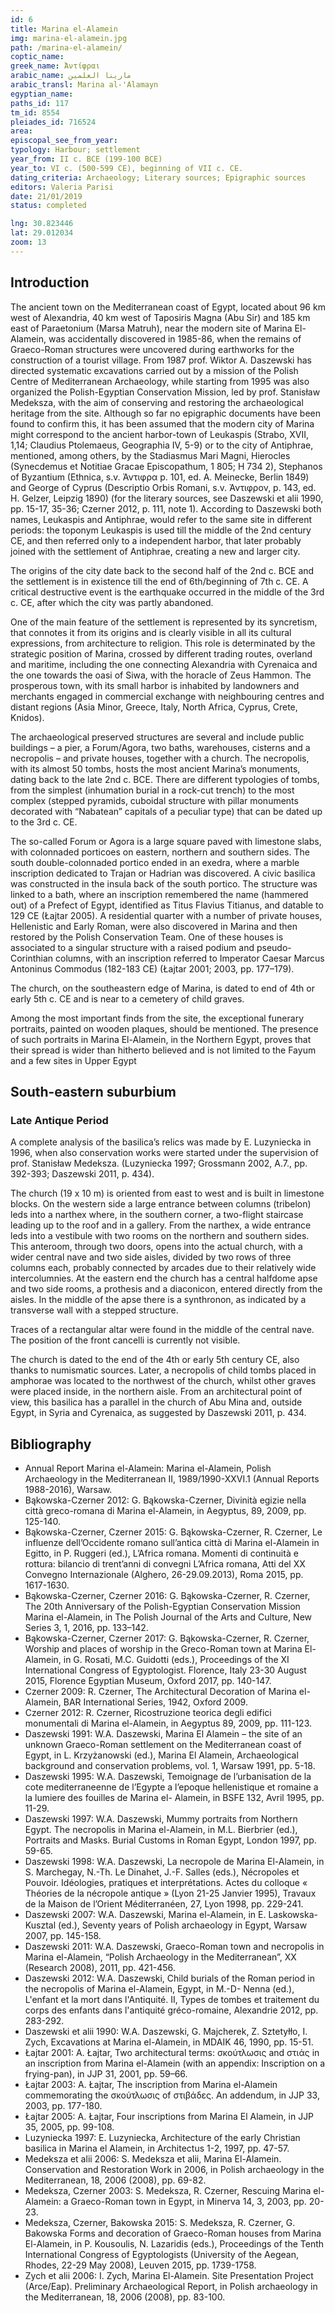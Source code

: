 ```yaml
---
id: 6
title: Marina el-Alamein
img: marina-el-alamein.jpg
path: /marina-el-alamein/
coptic_name:
greek_name: Ἀντίφραι
arabic_name: مارينا العلمين
arabic_transl: Marina al-'Alamayn
egyptian_name:
paths_id: 117
tm_id: 8554
pleiades_id: 716524
area:
episcopal_see_from_year:
typology: Harbour; settlement
year_from: II c. BCE (199-100 BCE)
year_to: VI c. (500-599 CE), beginning of VII c. CE.
dating_criteria: Archaeology; Literary sources; Epigraphic sources
editors: Valeria Parisi
date: 21/01/2019
status: completed

lng: 30.823446
lat: 29.012034
zoom: 13
---
```


## Introduction

The ancient town on the Mediterranean coast of Egypt, located about 96 km west of Alexandria, 40 km west of Taposiris Magna (Abu Sir) and 185 km east of Paraetonium (Marsa Matruh), near the modern site of Marina El-Alamein, was accidentally discovered in 1985-86, when the remains of Graeco-Roman structures were uncovered during earthworks for the construction of a tourist village. From 1987 prof. Wiktor A. Daszewski has directed systematic excavations carried out by a mission of the Polish Centre of Mediterranean Archaeology, while starting from 1995 was also organized the Polish-Egyptian Conservation Mission, led by prof. Stanisław Medeksza, with the aim of conserving and restoring the archaeological heritage from the site. Although so far no epigraphic documents have been found to confirm this, it has been assumed that the modern city of Marina might correspond to the ancient harbor-town of Leukaspis (Strabo, XVII, 1,14; Claudius Ptolemaeus, Geographia IV, 5-9) or to the city of Antiphrae, mentioned, among others, by the Stadiasmus Mari Magni, Hierocles (Synecdemus et Notitiae Gracae Episcopathum, 1 805; H 734 2), Stephanos of Byzantium (Ethnica, s.v. Ἀντιφρα p. 101, ed. A. Meinecke, Berlin 1849) and George of Cyprus (Descriptio Orbis Romani, s.v. Ἀντιφρον, p. 143, ed. H. Gelzer, Leipzig 1890) (for the literary sources, see Daszewski et alii 1990, pp. 15-17, 35-36; Czerner 2012, p. 111, note 1). According to Daszewski both names, Leukaspis and Antiphrae, would refer to the same site in different periods: the toponym Leukaspis is used till the middle of the 2nd century CE, and then referred only to a independent harbor, that later probably joined with the settlement of Antiphrae, creating a new and larger city.

The origins of the city date back to the second half of the 2nd c. BCE and the settlement is in existence till the end of 6th/beginning of 7th c. CE. A critical destructive event is the earthquake occurred in the middle of the 3rd c. CE, after which the city was partly abandoned.

One of the main feature of the settlement is represented by its syncretism, that connotes it from its origins and is clearly visible in all its cultural expressions, from architecture to religion. This role is determinated by the strategic position of Marina, crossed by different trading routes, overland and maritime, including the one connecting Alexandria with Cyrenaica and the one towards the oasi of Siwa, with the horacle of Zeus Hammon. The prosperous town, with its small harbor is inhabited by landowners and merchants engaged in commercial exchange with neighbouring centres and distant regions (Asia Minor, Greece, Italy, North Africa, Cyprus, Crete, Knidos).

The archaeological preserved structures are several and include public buildings – a pier, a Forum/Agora, two baths, warehouses, cisterns and a necropolis – and private houses, together with a church. The necropolis, with its almost 50 tombs, hosts the most ancient Marina’s monuments, dating back to the late 2nd c. BCE. There are different typologies of tombs, from the simplest (inhumation burial in a rock-cut trench) to the most complex (stepped pyramids, cuboidal structure with pillar monuments decorated with “Nabatean” capitals of a peculiar type) that can be dated up to the 3rd c. CE.

The so-called Forum or Agora is a large square paved with limestone slabs, with colonnaded porticoes on eastern, northern and southern sides. The south double-colonnaded portico ended in an exedra, where a marble inscription dedicated to Trajan or Hadrian was discovered. A civic basilica was constructed in the insula back of the south portico. The structure was linked to a bath, where an inscription remembered the name (hammered out) of a Prefect of Egypt, identified as Titus Flavius Titianus, and datable to 129 CE (Łajtar 2005). A residential quarter with a number of private houses, Hellenistic and Early Roman, were also discovered in Marina and then restored by the Polish Conservation Team. One of these houses is associated to a singular structure with a raised podium and pseudo-Corinthian columns, with an inscription referred to Imperator Caesar Marcus Antoninus Commodus (182-183 CE) (Łajtar 2001; 2003, pp. 177–179).

The church, on the southeastern edge of Marina, is dated to end of 4th or early 5th c. CE and is near to a cemetery of child graves.

Among the most important finds from the site, the exceptional funerary portraits, painted on wooden plaques, should be mentioned. The presence of such portraits in Marina El-Alamein, in the Northern Egypt, proves that their spread is wider than hitherto believed and is not limited to the Fayum and a few sites in Upper Egypt

## South-eastern suburbium

### Late Antique Period

A complete analysis of the basilica’s relics was made by E. Luzyniecka in 1996, when also conservation works were started under the supervision of prof. Stanisław Medeksza. (Luzyniecka 1997; Grossmann 2002, A.7., pp. 392-393; Daszewski 2011, p. 434).

The church (19 x 10 m) is oriented from east to west and is built in limestone blocks. On the western side a large entrance between columns (tribelon) leds into a narthex where, in the southern corner, a two-flight staircase leading up to the roof and in a gallery. From the narthex, a wide entrance leds into a vestibule with two rooms on the northern and southern sides. This anteroom, through two doors, opens into the actual church, with a wider central nave and two side aisles, divided by two rows of three columns each, probably connected by arcades due to their relatively wide intercolumnies. At the eastern end the church has a central halfdome apse and two side rooms, a prothesis and a diaconicon, entered directly from the aisles. In the middle of the apse there is a synthronon, as indicated by a transverse wall with a stepped structure.

Traces of a rectangular altar were found in the middle of the central nave. The position of the front cancelli is currently not visible.

The church is dated to the end of the 4th or early 5th century CE, also thanks to numismatic sources. Later, a necropolis of child tombs placed in amphorae was located to the northwest of the church, whilst other graves were placed inside, in the northern aisle. From an architectural point of view, this basilica has a parallel in the church of Abu Mina and, outside Egypt, in Syria and Cyrenaica, as suggested by Daszewski 2011, p. 434.

## Bibliography

- Annual Report Marina el-Alamein: Marina el-Alamein, Polish Archaeology in the Mediterranean II, 1989/1990-XXVI.1 (Annual Reports 1988-2016), Warsaw.
- Bąkowska-Czerner 2012: G. Bąkowska-Czerner, Divinità egizie nella città greco-romana di Marina el-Alamein, in Aegyptus, 89, 2009, pp. 125-140.
- Bąkowska-Czerner, Czerner 2015: G. Bąkowska-Czerner, R. Czerner, Le influenze dell’Occidente romano sull’antica città di Marina el-Alamein in Egitto, in P. Ruggeri (ed.), L’Africa romana. Momenti di continuità e rottura: bilancio di trent’anni di convegni L’Africa romana, Atti del XX Convegno Internazionale (Alghero, 26-29.09.2013), Roma 2015, pp. 1617-1630.
- Bąkowska-Czerner, Czerner 2016: G. Bąkowska-Czerner, R. Czerner, The 20th Anniversary of the Polish-Egyptian Conservation Mission Marina el-Alamein, in The Polish Journal of the Arts and Culture, New Series 3, 1, 2016, pp. 133–142.
- Bąkowska-Czerner, Czerner 2017: G. Bąkowska-Czerner, R. Czerner, Worship and places of worship in the Greco-Roman town at Marina El-Alamein, in G. Rosati, M.C. Guidotti (eds.), Proceedings of the XI International Congress of Egyptologist. Florence, Italy 23-30 August 2015, Florence Egyptian Museum, Oxford 2017, pp. 140-147.
- Czerner 2009: R. Czerner, The Architectural Decoration of Marina el-Alamein, BAR International Series, 1942, Oxford 2009.
- Czerner 2012: R. Czerner, Ricostruzione teorica degli edifici monumentali di Marina el-Alamein, in Aegyptus 89, 2009, pp. 111-123.
- Daszewski 1991: W.A. Daszewski, Marina El Alamein – the site of an unknown Graeco-Roman settlement on the Mediterranean coast of Egypt, in L. Krzyżanowski (ed.), Marina El Alamein, Archaeological background and conservation problems, vol. 1, Warsaw 1991, pp. 5-18.
- Daszewski 1995: W.A. Daszewski, Temoignage de l’urbanisation de la cote mediterraneenne de l’Egypte a l’epoque hellenistique et romaine a la lumiere des fouilles de Marina el- Alamein, in BSFE 132, Avril 1995, pp. 11-29.
- Daszewski 1997: W.A. Daszewski, Mummy portraits from Northern Egypt. The necropolis in Marina el-Alamein, in M.L. Bierbrier (ed.), Portraits and Masks. Burial Customs in Roman Egypt, London 1997, pp. 59-65.
- Daszewski 1998: W.A. Daszewski, La necropole de Marina El-Alamein, in S. Marchegay, N.-Th. Le Dinahet, J.-F. Salles (eds.), Nécropoles et Pouvoir. Idéologies, pratiques et interprétations. Actes du colloque « Théories de la nécropole antique » (Lyon 21-25 Janvier 1995), Travaux de la Maison de l’Orient Méditerranéen, 27, Lyon 1998, pp. 229-241.
- Daszewski 2007: W.A. Daszewski, Marina el-Alamein, in E. Laskowska-Kusztal (ed.), Seventy years of Polish archaeology in Egypt, Warsaw 2007, pp. 145-158.
- Daszewski 2011: W.A. Daszewski, Graeco-Roman town and necropolis in Marina el-Alamein, “Polish Archaeology in the Mediterranean”, XX (Research 2008), 2011, pp. 421-456.
- Daszewski 2012: W.A. Daszewski, Child burials of the Roman period in the necropolis of Marina el-Alamein, Egypt, in M.-D- Nenna (ed.), L'enfant et la mort dans l'Antiquité. II, Types de tombes et traitement du corps des enfants dans l'antiquité gréco-romaine, Alexandrie 2012, pp. 283-292.
- Daszewski et alii 1990: W.A. Daszewski, G. Majcherek, Z. Sztetyłło, I. Zych, Excavations at Marina el-Alamein, in MDAIK 46, 1990, pp. 15-51.
- Łajtar 2001: A. Łajtar, Two architectural terms: σκούτλωσις and στιάς in an inscription from Marina el-Alamein (with an appendix: Inscription on a frying-pan), in JJP 31, 2001, pp. 59–66.
- Łajtar 2003: A. Łajtar, The inscription from Marina el-Alamein commemorating the σκούτλωσις of στιβάδες. An addendum, in JJP 33, 2003, pp. 177-180.
- Łajtar 2005: A. Łajtar, Four inscriptions from Marina El Alamein, in JJP 35, 2005, pp. 99-108.
- Luzyniecka 1997: E. Luzyniecka, Architecture of the early Christian basilica in Marina el Alamein, in Architectus 1-2, 1997, pp. 47-57.
- Medeksza et alii 2006: S. Medeksza et alii, Marina El-Alamein. Conservation and Restoration Work in 2006, in Polish archaeology in the Mediterranean, 18, 2006 (2008), pp. 69-82.
- Medeksza, Czerner 2003: S. Medeksza, R. Czerner, Rescuing Marina el-Alamein: a Graeco-Roman town in Egypt, in Minerva 14, 3, 2003, pp. 20-23.
- Medeksza, Czerner, Bakowska 2015: S. Medeksza, R. Czerner, G. Bakowska Forms and decoration of Graeco-Roman houses from Marina El-Alamein, in P. Kousoulis, N. Lazaridis (eds.), Proceedings of the Tenth International Congress of Egyptologists (University of the Aegean, Rhodes, 22-29 May 2008), Leuven 2015, pp. 1739-1758.
- Zych et alii 2006: I. Zych, Marina El-Alamein. Site Presentation Project (Arce/Eap). Preliminary Archaeological Report, in Polish archaeology in the Mediterranean, 18, 2006 (2008), pp. 83-100.
